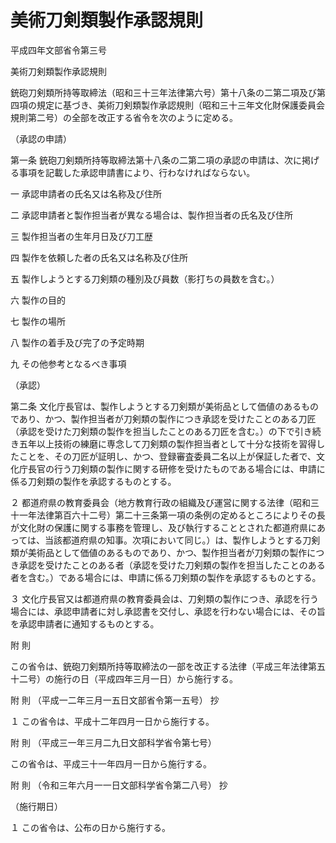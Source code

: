 # 美術刀剣類製作承認規則

平成四年文部省令第三号

美術刀剣類製作承認規則

銃砲刀剣類所持等取締法（昭和三十三年法律第六号）第十八条の二第二項及び第四項の規定に基づき、美術刀剣類製作承認規則（昭和三十三年文化財保護委員会規則第二号）の全部を改正する省令を次のように定める。

（承認の申請）

第一条 銃砲刀剣類所持等取締法第十八条の二第二項の承認の申請は、次に掲げる事項を記載した承認申請書により、行わなければならない。

一 承認申請者の氏名又は名称及び住所

二 承認申請者と製作担当者が異なる場合は、製作担当者の氏名及び住所

三 製作担当者の生年月日及び刀工歴

四 製作を依頼した者の氏名又は名称及び住所

五 製作しようとする刀剣類の種別及び員数（影打ちの員数を含む。）

六 製作の目的

七 製作の場所

八 製作の着手及び完了の予定時期

九 その他参考となるべき事項

（承認）

第二条 文化庁長官は、製作しようとする刀剣類が美術品として価値のあるものであり、かつ、製作担当者が刀剣類の製作につき承認を受けたことのある刀匠（承認を受けた刀剣類の製作を担当したことのある刀匠を含む。）の下で引き続き五年以上技術の練磨に専念して刀剣類の製作担当者として十分な技術を習得したことを、その刀匠が証明し、かつ、登録審査委員二名以上が保証した者で、文化庁長官の行う刀剣類の製作に関する研修を受けたものである場合には、申請に係る刀剣類の製作を承認するものとする。

２ 都道府県の教育委員会（地方教育行政の組織及び運営に関する法律（昭和三十一年法律第百六十二号）第二十三条第一項の条例の定めるところによりその長が文化財の保護に関する事務を管理し、及び執行することとされた都道府県にあっては、当該都道府県の知事。次項において同じ。）は、製作しようとする刀剣類が美術品として価値のあるものであり、かつ、製作担当者が刀剣類の製作につき承認を受けたことのある者（承認を受けた刀剣類の製作を担当したことのある者を含む。）である場合には、申請に係る刀剣類の製作を承認するものとする。

３ 文化庁長官又は都道府県の教育委員会は、刀剣類の製作につき、承認を行う場合には、承認申請者に対し承認書を交付し、承認を行わない場合には、その旨を承認申請者に通知するものとする。

附 則

この省令は、銃砲刀剣類所持等取締法の一部を改正する法律（平成三年法律第五十二号）の施行の日（平成四年三月一日）から施行する。

附 則 （平成一二年三月一五日文部省令第一五号） 抄

１ この省令は、平成十二年四月一日から施行する。

附 則 （平成三一年三月二九日文部科学省令第七号）

この省令は、平成三十一年四月一日から施行する。

附 則 （令和三年六月一一日文部科学省令第二八号） 抄

（施行期日）

１ この省令は、公布の日から施行する。
